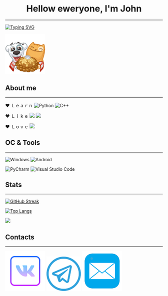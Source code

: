 <h1 align="center"> Hellow eweryone, I'm John </h1>

___
[![Typing SVG](https://readme-typing-svg.herokuapp.com?font=Fira+Code&pause=2500&center=true&vCenter=true&width=500&lines=I'm+an+IT+student+from+Tyumen%2C+Russia)](https://git.io/typing-svg)

![i](Hi2.png)

## About me 
___

♥ Ｌｅａｒｎ   ![Python](https://img.shields.io/badge/python-3670A0?style=for-the-badge&logo=python&logoColor=ffdd54)  ![C++](https://img.shields.io/badge/c++-%2300599C.svg?style=for-the-badge&logo=c%2B%2B&logoColor=white)

♥ Ｌｉｋｅ <img src="https://img.shields.io/badge/Arduino-00BFFF?style=for-the-badge&logo=Arduino&logoColor=000000"/> <img src="https://img.shields.io/badge/ESP32-4169E1?style=for-the-badge&logo=ESPHome&logoColor="/>

♥ Ｌｏｖｅ <img src="https://img.shields.io/badge/MATH -6A5ACD?style=for-the-badge&logo=matrix&logoColor="/>


## OC & Tools
___

![Windows](https://img.shields.io/badge/Windows-0078D6?style=for-the-badge&logo=windows&logoColor=white) ![Android](https://img.shields.io/badge/Android-3DDC84?style=for-the-badge&logo=android&logoColor=white) 

![PyCharm](https://img.shields.io/badge/pycharm-143?style=for-the-badge&logo=pycharm&logoColor=black&color=black&labelColor=green) ![Visual Studio Code](https://img.shields.io/badge/Visual%20Studio%20Code-0078d7.svg?style=for-the-badge&logo=visual-studio-code&logoColor=white)

## Stats
___

[![GitHub Streak](http://github-readme-streak-stats.herokuapp.com?user=J0hnLenin&theme=tokyonight_duo)](https://git.io/streak-stats)

[![Top Langs](https://github-readme-stats.vercel.app/api/top-langs/?username=J0hnLenin&layout=compact)](https://github.com/anuraghazra/github-readme-stats)

![](https://komarev.com/ghpvc/?username=J0hnLenin)

## Сontacts
___

[![i](vk4.png)](https://vk.com/j0hn_lenin) [![i](tg2.png)](https://t.me/J0hn_Lenin) <a href="mailto:ziziz123ziziz@gmail.com"><img src="ml.png"></a>
